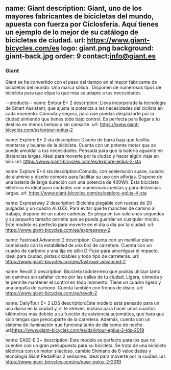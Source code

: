 name: Giant
description: Giant, uno de los mayores fabricantes de bicicletas del mundo, apuesta con fuerza por Ciclosferia. Aquí tienes un ejemplo de lo mejor de su catálogo de bicicletas de ciudad.
url: https://www.giant-bicycles.com/es
logo: giant.png
background: giant-back.jpg
order: 9
contact:info@giant.es
----
### Giant

Giant se ha convertido con el paso del tiempo en el mayor fabricante de bicicletas del mundo. Una marca sólida . Disponen de numerosos tipos de bicicleta para que elijas la que más se adapte a tus necesidades.

--products--
name: Entour E+ 2
description: Lleva incorporada la tecnología de Smart Assistant, que ajusta la potencia a las necesidades del ciclista en cada momento. Cómoda y segura, para que puedas desplazarte por la ciudad sintiendo que tienes todo bajo control. Es perfecta para llegar a tu destino en menos tiempo y sin cansarte.
url: https://www.giant-bicycles.com/es/entour-eplus-2

name: Explore E+ 2 sta
description: Diseño de barra baja que facilita montarse y bajarse de la bicicleta. Cuenta con un potente motor que se puede amoldar a tus necesidades. Pensada para que la batería aguante en distancias largas. Ideal para moverte por la ciudad y hacer algún viaje en bici.
url: https://www.giant-bicycles.com/es/explore-eplus-2-sta

name: Explore E+4 sta
description:Cómoda, con aceleración suave, cuadro de aluminio y diseño cómodo para facilitar su uso con alforjas.  Dispone de una batería de larga duración con una potencia de 400Wh. Esta bicicleta eléctrica es ideal para ciudades con numerosas cuestas y para distancias largas.
url: https://www.giant-bicycles.com/es/explore-eplus-4-sta

name: Expressway 2
description: Bicicleta plegable con ruedas de 20 pulgadas y un cuadro ALUXX. Para evitar que te manches de camino al trabajo, dispone de un cubre cadenas. Se plega en tan solo unos segundos y su pequeño tamaño permite que se pueda guardar en cualquier rincón. Este modelo es perfecto para moverte en el día a día por la ciudad.
url: https://www.giant-bicycles.com/es/expressway-2

name: Fastroad Advanced 2
description: Cuenta con un manillar plano combinado con la estabilidad de una bici de carretera. Cuenta con un cuadro de carbono y una tija de sillín D-Fuse para amortiguar el impacto. Ideal para ciudad, pistas ciclables y todo tipo de carreteras.
url: https://www.giant-bicycles.com/es/fastroad-advanced-2

name: Revolt 2
description: Bicicleta todoterreno que podrás utilizar tanto en caminos sin asfaltar como por las calles de tu ciudad. Ligera, cómoda y te permite mantener el control en todo momento. Tiene un cuadro ligero y una orquilla de carbono. Cuenta también con frenos de disco.
url: https://www.giant-bicycles.com/es/revolt-2

name: DailyTour E+ 2 LDS
description:Este modelo está pensado para un uso diario en la ciudad y, si te atreves, incluso para hacer unos cuantos kilómetros más debido a su función de asistencia automática, que hará que solo tengas que preocuparte de la carretera. Además, cuenta con un sistema de iluminación que funciona tanto de día como de noche.
url:https://www.giant-bicycles.com/es/dailytour-eplus-2-lds-2019

name: EASE-E 2+
description: Este modelo es perfecto para los que no cuenten con un gran presupuesto para su bicicleta. Se trata de una bicicleta eléctrica con un motor silecioso, cambio Shimano de 8 velocidades y tecnología Giant PedalPlus 2 sensores. Ideal para moverte por la ciudad.
url: https://www.giant-bicycles.com/es/ease-eplus-2-2019

